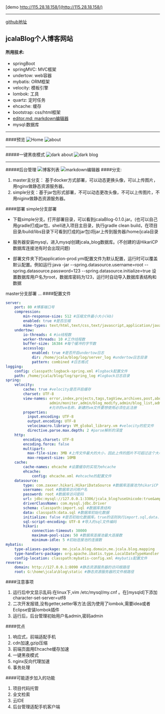 [demo  http://115.28.18.158/](http://115.28.18.158/)

---

[github地址](https://github.com/jcalaz/jcalaBlog)
## jcalaBlog个人博客网站
#### 所用技术:
 - springBoot 
 - springMVC: MVC框架
 - undertow: web容器
 - mybatis: ORM框架
 - velocity: 模板引擎
 - lombok: 工具
 - quartz: 定时任务
 - ehcache: 缓存
 - bootstrap: css/html框架
 - [editor.md: markdown编辑器](https://github.com/pandao/editor.md)
 - mysql:数据库
---
####预览
![Home](http://jcalaz.github.io/img/jcala_blog.index.jpg)
![about](http://jcalaz.github.io/img/jcala_blog.about.jpg)

---
#####一键黑夜模式
![dark about](http://jcalaz.github.io/img/jcala_blog.bkindex.jpg)
![dark blog](http://jcalaz.github.io/img/jcala_blog.bkpost.jpg)

---
#####后台管理
![博客列表](http://jcalaz.github.io/img/jcala_blog.adlist.jpg)
![markdown编辑器](http://jcalaz.github.io/img/jcala_blog.adre.jpg)
####分支:
1. master主分支： 基于docker方式部署，可以动态更换头像，可以上传图片，用nginx做静态资源服务器。
2. simple分支：基于jar包形式部署，不可以动态更改头像，不可以上传图片，不用niginx做静态资源服务器。

####部署
simple分支部署

- 下载simple分支。打开部署目录，可以看到jcalaBlog-0.1.0.jar。(也可以自己用gradle打成jar包，shell进入项目主目录，执行gradle clean build，在项目目录/build/libs目录下可看到打成的jar包)将jar上传到服务器/home/jcala目录

- 服务器安装mysql，进入mysql创建jcala_blog数据库。(不创建的话HikariCP数据库连接池有时会出现问题)

- 部署文件夹下的application-prod.yml配置文件为默认配置，运行时可以覆盖默认配置。例如运行:java -jar  --spring.datasource.username=root --spring.datasource.password=123 --spring.datasource.initialize=true
设置数据库用户名为root，数据库密码为123，运行时自动导入数据库表结构和数据

master分支部署
...
####配置文件
```yaml
server:
    port: 80 #博客端口号
    compression:
        min-response-size: 512 #压缩文件最小大小(kb)
        enabled: true #是否压缩
        mime-types: text/html,text/css,text/javascript,application/javascript,image/gif,image/png,image/jpg #要压缩的文件格式
    undertow:
        io-threads: 4 #io线程数
        worker-threads: 10 #工作线程数
        buffer-size: 16384 #每个缓冲的字节数
        accesslog:
            enabled: true #是否开启undertow日志
            dir: /home/jcala/blog/log/server_log #undertow日志目录
            pattern: combined #日志格式
logging:
    config: classpath:logback-spring.xml #logback配置文件
    path: /home/jcala/blog/log/spring_log #logback日志目录
spring:
    velocity:
        cache: true #velocity是否开启缓存
        charset: UTF-8
        view-names: error,index,projects,tags,tagView,archives,post,about,login,admin/blog_add,admin/project, 
                    admin/moniter,admin/blog_modify,admin/blog_list,admin/info,admin/result,admin/resume
                    #允许的vm名称，新建的vm文件要想使用必须在此注册
        properties:
          input.encoding: UTF-8
          output.encoding: UTF-8
          velocimacro.library: VM_global_library.vm #velocity的宏文件
          directive.parse.max.depth: 2 #parse解析的深度
    http:
        encoding.charset: UTF-8
        encoding.force: false
        multipart:
          max-file-size: 3MB #上传文件最大的大小，因此上传的图片不可超过这个大小，否则抛出异常
          max-request-size: 10MB
    cache:
        cache-names: ehcache #设置缓存的实现为ehcache
        ehcache:
            config: ehcache.xml #ehcache的配置文件
    datasource:
        type: com.zaxxer.hikari.HikariDataSource #数据库连接池为hikariCP
        username: root #数据库访问用户名
        password: root #数据库访问密码
        url: jdbc:mysql://127.0.0.1:3306/jcala_blog?useUnicode:true&amp;characterEncoding:UTF-8
        driverClassName: com.mysql.jdbc.Driver
        schema: classpath:import.sql #数据库表结构
        data: classpath:data.sql #数据库初始化数据
        initialize: false #是否初始化数据库。true的话则执行import.sql,data.sql sql语句，导入表结构和初始化数据
        sql-script-encoding: UTF-8 #导入的sql文件编码
        hikari:
            connection-timeout: 30000
            maximum-pool-size: 50 #数据库连接池最大连接数
            minimum-idle: 5 #初始连接池的连接数
mybatis:
    type-aliases-package: me.jcala.blog.domain,me.jcala.blog.mapping
    type-handlers-package: org.apache.ibatis.type.LocalDateTypeHandler
    config-location: classpath:mybatis-config.xml #mybatis配置文件
reverse:
    domain: http://127.0.0.1:8090 #静态资源服务器的访问根路径
    root: G:\home\jcala\blog\static #静态资源服务器的文件根路径
```

####注意事项
1. 运行后中文显示乱码:在linux下,vim /etc/mysql/my.cnf 。在[mysqld]下添加character-set-server=utf8
2. 二次开发报错,没有getter,setter等方法:因为使用了lombok,需要idea或者Eclipse安装lombok插件
3. 运行后，后台管理初始用户名admin,密码admin

####优点
1. 响应式，前端适配手机
2. cdn加速,gzip压缩
3. 前端页面用Ehcache缓存加速
4. 一键黑夜模式
5. nginx反向代理加速
6. 事务处理

####可能逐步加入的功能
1. 项目代码托管
2. 全文检索
3. 云IDE
4. 后台管理适配手机客户端